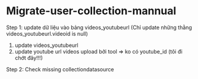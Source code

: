 # Migrate-user-collection-mannual
Step 1: update dữ liệu vào bảng videos_youtubeurl (Chỉ update những thằng videos_youtubeurl.videoid is null)

1. update videos_youtubeurl
2. update youtube url
videos upload bởi tool => ko có youtube_id (tôi đi chớt đây!!!)


Step 2: Check missing collectiondatasource
